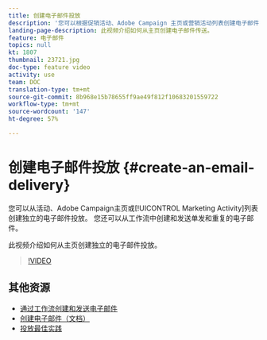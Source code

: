 ```yaml
---
title: 创建电子邮件投放
description: '您可以根据促销活动、Adobe Campaign 主页或营销活动列表创建电子邮件。您还可以根据工作流创建单一发送和重复发送的电子邮件。此视频介绍如何从主页创建电子邮件传送。 '
landing-page-description: 此视频介绍如何从主页创建电子邮件传送。
feature: 电子邮件
topics: null
kt: 1807
thumbnail: 23721.jpg
doc-type: feature video
activity: use
team: DOC
translation-type: tm+mt
source-git-commit: 8b968e15b78655ff9ae49f812f10683201559722
workflow-type: tm+mt
source-wordcount: '147'
ht-degree: 57%

---
```



# 创建电子邮件投放 {#create-an-email-delivery}

您可以从活动、Adobe Campaign主页或[!UICONTROL Marketing Activity]列表创建独立的电子邮件投放。 您还可以从工作流中创建和发送单发和重复的电子邮件。

此视频介绍如何从主页创建独立的电子邮件投放。

>[!VIDEO](https://video.tv.adobe.com/v/23721?quality=12)

## 其他资源

* [通过工作流创建和发送电子邮件](/help/communication-channels/email/create-and-send-emails-via-workflow.md)
* [创建电子邮件（文档）](https://docs.adobe.com/content/help/en/campaign-standard/using/communication-channels/email-messages/creating-an-email.html)
* [投放最佳实践](https://experienceleague.adobe.com/docs/campaign-standard/using/communication-channels/delivery-bestpractices/delivery-best-practices.html?lang=zh-Hans)
